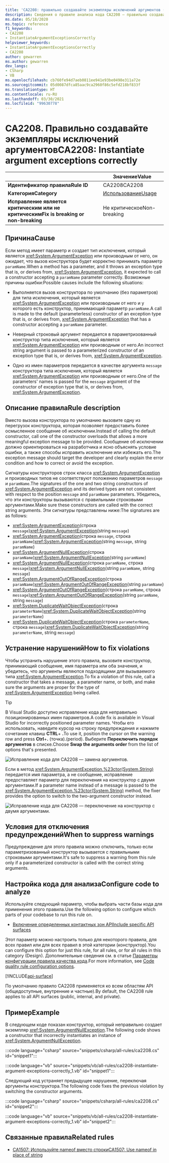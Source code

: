 ```yaml
---
title: 'CA2208: правильно создавайте экземпляры исключений аргументов (анализ кода)'
description: Сведения о правиле анализа кода CA2208 — правильно создавайте экземпляры исключений аргументов
ms.date: 05/18/2020
ms.topic: reference
f1_keywords:
- CA2208
- InstantiateArgumentExceptionsCorrectly
helpviewer_keywords:
- InstantiateArgumentExceptionsCorrectly
- CA2208
author: gewarren
ms.author: gewarren
dev_langs:
- CSharp
- VB
ms.openlocfilehash: cb760fe94d7aeb0811ee941e93be0498e311a72e
ms.sourcegitcommit: 05d0087dfca85aac9ca2960f86c5efd218bf833f
ms.translationtype: HT
ms.contentlocale: ru-RU
ms.lasthandoff: 03/30/2021
ms.locfileid: "99630778"
---
```

# <a name="ca2208-instantiate-argument-exceptions-correctly"></a><span data-ttu-id="6660d-103">CA2208. Правильно создавайте экземпляры исключений аргументов</span><span class="sxs-lookup"><span data-stu-id="6660d-103">CA2208: Instantiate argument exceptions correctly</span></span>

| | <span data-ttu-id="6660d-104">Значение</span><span class="sxs-lookup"><span data-stu-id="6660d-104">Value</span></span> |
|-|-|
| <span data-ttu-id="6660d-105">**Идентификатор правила**</span><span class="sxs-lookup"><span data-stu-id="6660d-105">**Rule ID**</span></span> |<span data-ttu-id="6660d-106">CA2208</span><span class="sxs-lookup"><span data-stu-id="6660d-106">CA2208</span></span>|
| <span data-ttu-id="6660d-107">**Категория**</span><span class="sxs-lookup"><span data-stu-id="6660d-107">**Category**</span></span> |[<span data-ttu-id="6660d-108">Использование</span><span class="sxs-lookup"><span data-stu-id="6660d-108">Usage</span></span>](usage-warnings.md)|
| <span data-ttu-id="6660d-109">**Исправление является критическим или не критическим**</span><span class="sxs-lookup"><span data-stu-id="6660d-109">**Fix is breaking or non-breaking**</span></span> |<span data-ttu-id="6660d-110">Не критическое</span><span class="sxs-lookup"><span data-stu-id="6660d-110">Non-breaking</span></span>|

## <a name="cause"></a><span data-ttu-id="6660d-111">Причина</span><span class="sxs-lookup"><span data-stu-id="6660d-111">Cause</span></span>

<span data-ttu-id="6660d-112">Если метод имеет параметр и создает тип исключения, который является <xref:System.ArgumentException> или производным от него, он ожидает, что вызов конструктора будет корректно принимать параметр `paramName`.</span><span class="sxs-lookup"><span data-stu-id="6660d-112">When a method has a parameter, and it throws an exception type that is, or derives from, <xref:System.ArgumentException>, it expected to call a constructor accepting a `paramName` parameter correctly.</span></span> <span data-ttu-id="6660d-113">Возможные причины ошибки:</span><span class="sxs-lookup"><span data-stu-id="6660d-113">Possible causes include the following situations:</span></span>

- <span data-ttu-id="6660d-114">Выполняется вызов конструктора по умолчанию (без параметров) для типа исключения, который является <xref:System.ArgumentException> или производным от него и у которого есть конструктор, принимающий параметр `paramName`.</span><span class="sxs-lookup"><span data-stu-id="6660d-114">A call is made to the default (parameterless) constructor of an exception type that is, or derives from, <xref:System.ArgumentException> that has a constructor accepting a `paramName` parameter.</span></span>

- <span data-ttu-id="6660d-115">Неверный строковый аргумент передается в параметризованный конструктор типа исключения, который является <xref:System.ArgumentException> или производным от него.</span><span class="sxs-lookup"><span data-stu-id="6660d-115">An incorrect string argument is passed to a parameterized constructor of an exception type that is, or derives from, <xref:System.ArgumentException>.</span></span>

- <span data-ttu-id="6660d-116">Одно из имен параметров передается в качестве аргумента `message` конструктора типа исключения, который является <xref:System.ArgumentException> или производным от него.</span><span class="sxs-lookup"><span data-stu-id="6660d-116">One of the parameters' names is passed for the `message` argument of the constructor of exception type that is, or derives from, <xref:System.ArgumentException>.</span></span>

## <a name="rule-description"></a><span data-ttu-id="6660d-117">Описание правила</span><span class="sxs-lookup"><span data-stu-id="6660d-117">Rule description</span></span>

<span data-ttu-id="6660d-118">Вместо вызова конструктора по умолчанию вызовите одну из перегрузок конструктора, которая позволяет предоставить более осмысленное сообщение об исключении.</span><span class="sxs-lookup"><span data-stu-id="6660d-118">Instead of calling the default constructor, call one of the constructor overloads that allows a more meaningful exception message to be provided.</span></span> <span data-ttu-id="6660d-119">Сообщение об исключении должно ориентироваться на разработчика и ясно объяснять условие ошибки, а также способы исправить исключение или избежать его.</span><span class="sxs-lookup"><span data-stu-id="6660d-119">The exception message should target the developer and clearly explain the error condition and how to correct or avoid the exception.</span></span>

<span data-ttu-id="6660d-120">Сигнатуры конструкторов строк класса <xref:System.ArgumentException> и производных типов не соответствуют положению параметров `message` и `paramName`.</span><span class="sxs-lookup"><span data-stu-id="6660d-120">The signatures of the one and two string constructors of <xref:System.ArgumentException> and its derived types are not consistent with respect to the position `message` and `paramName` parameters.</span></span> <span data-ttu-id="6660d-121">Убедитесь, что эти конструкторы вызываются с правильными строковыми аргументами.</span><span class="sxs-lookup"><span data-stu-id="6660d-121">Make sure these constructors are called with the correct string arguments.</span></span> <span data-ttu-id="6660d-122">Эти сигнатуры представлены ниже:</span><span class="sxs-lookup"><span data-stu-id="6660d-122">The signatures are as follows:</span></span>

- <span data-ttu-id="6660d-123"><xref:System.ArgumentException>(строка `message`)</span><span class="sxs-lookup"><span data-stu-id="6660d-123"><xref:System.ArgumentException>(string `message`)</span></span>
- <span data-ttu-id="6660d-124"><xref:System.ArgumentException>(строка `message`, строка `paramName`)</span><span class="sxs-lookup"><span data-stu-id="6660d-124"><xref:System.ArgumentException>(string `message`, string `paramName`)</span></span>
- <span data-ttu-id="6660d-125"><xref:System.ArgumentNullException>(строка `paramName`)</span><span class="sxs-lookup"><span data-stu-id="6660d-125"><xref:System.ArgumentNullException>(string `paramName`)</span></span>
- <span data-ttu-id="6660d-126"><xref:System.ArgumentNullException>(строка `paramName`, строка `message`)</span><span class="sxs-lookup"><span data-stu-id="6660d-126"><xref:System.ArgumentNullException>(string `paramName`, string `message`)</span></span>
- <span data-ttu-id="6660d-127"><xref:System.ArgumentOutOfRangeException>(строка `paramName`)</span><span class="sxs-lookup"><span data-stu-id="6660d-127"><xref:System.ArgumentOutOfRangeException>(string `paramName`)</span></span>
- <span data-ttu-id="6660d-128"><xref:System.ArgumentOutOfRangeException>(строка `paramName`, строка `message`)</span><span class="sxs-lookup"><span data-stu-id="6660d-128"><xref:System.ArgumentOutOfRangeException>(string `paramName`, string `message`)</span></span>
- <span data-ttu-id="6660d-129"><xref:System.DuplicateWaitObjectException>(строка `parameterName`)</span><span class="sxs-lookup"><span data-stu-id="6660d-129"><xref:System.DuplicateWaitObjectException>(string `parameterName`)</span></span>
- <span data-ttu-id="6660d-130"><xref:System.DuplicateWaitObjectException>(строка `parameterName`, строка `message`)</span><span class="sxs-lookup"><span data-stu-id="6660d-130"><xref:System.DuplicateWaitObjectException>(string `parameterName`, string `message`)</span></span>

## <a name="how-to-fix-violations"></a><span data-ttu-id="6660d-131">Устранение нарушений</span><span class="sxs-lookup"><span data-stu-id="6660d-131">How to fix violations</span></span>

<span data-ttu-id="6660d-132">Чтобы устранить нарушение этого правила, вызовите конструктор, принимающий сообщение, имя параметра или оба значения, и убедитесь, что аргументы являются подходящими для вызываемого типа <xref:System.ArgumentException>.</span><span class="sxs-lookup"><span data-stu-id="6660d-132">To fix a violation of this rule, call a constructor that takes a message, a parameter name, or both, and make sure the arguments are proper for the type of <xref:System.ArgumentException> being called.</span></span>

> [!TIP]
> <span data-ttu-id="6660d-133">В Visual Studio доступно исправление кода для неправильно позиционированных имен параметров.</span><span class="sxs-lookup"><span data-stu-id="6660d-133">A code fix is available in Visual Studio for incorrectly positioned parameter names.</span></span> <span data-ttu-id="6660d-134">Чтобы его использовать, наведите курсор на строку предупреждения и нажмите сочетание клавиш **CTRL**+ **.**</span><span class="sxs-lookup"><span data-stu-id="6660d-134">To use it, position the cursor on the warning row and press **Ctrl**+**.**</span></span> <span data-ttu-id="6660d-135">(точка).</span><span class="sxs-lookup"><span data-stu-id="6660d-135">(period).</span></span> <span data-ttu-id="6660d-136">Выберите **Переключить порядок аргументов** в списке.</span><span class="sxs-lookup"><span data-stu-id="6660d-136">Choose **Swap the arguments order** from the list of options that's presented.</span></span>
>
> ![Исправление кода для CA2208 — замена аргументов.](media/ca2208-codefix_swap.png)
>
> <span data-ttu-id="6660d-138">Если в метод <xref:System.ArgumentException.%23ctor(System.String)> передается имя параметра, а не сообщение, исправление предоставляет параметр для переключения на конструктор с двумя аргументами.</span><span class="sxs-lookup"><span data-stu-id="6660d-138">If a parameter name instead of a message is passed to the <xref:System.ArgumentException.%23ctor(System.String)> method, the fixer provides the option to switch to the two-argument constructor instead.</span></span>
>
> ![Исправление кода для CA2208 — переключение на конструктор с двумя аргументами.](media/ca2208-codefix_null_msg.png)

## <a name="when-to-suppress-warnings"></a><span data-ttu-id="6660d-140">Условия для отключения предупреждений</span><span class="sxs-lookup"><span data-stu-id="6660d-140">When to suppress warnings</span></span>

<span data-ttu-id="6660d-141">Предупреждение для этого правила можно отключить, только если параметризованный конструктор вызывается с правильными строковыми аргументами.</span><span class="sxs-lookup"><span data-stu-id="6660d-141">It's safe to suppress a warning from this rule only if a parameterized constructor is called with the correct string arguments.</span></span>

## <a name="configure-code-to-analyze"></a><span data-ttu-id="6660d-142">Настройка кода для анализа</span><span class="sxs-lookup"><span data-stu-id="6660d-142">Configure code to analyze</span></span>

<span data-ttu-id="6660d-143">Используйте следующий параметр, чтобы выбрать части базы кода для применения этого правила.</span><span class="sxs-lookup"><span data-stu-id="6660d-143">Use the following option to configure which parts of your codebase to run this rule on.</span></span>

- [<span data-ttu-id="6660d-144">Включение определенных контактных зон API</span><span class="sxs-lookup"><span data-stu-id="6660d-144">Include specific API surfaces</span></span>](#include-specific-api-surfaces)

<span data-ttu-id="6660d-145">Этот параметр можно настроить только для некоторого правила, для всех правил или для всех правил в этой категории (конструктор).</span><span class="sxs-lookup"><span data-stu-id="6660d-145">You can configure this option for just this rule, for all rules, or for all rules in this category (Design).</span></span> <span data-ttu-id="6660d-146">Дополнительные сведения см. в статье [Параметры конфигурации правила качества кода](../code-quality-rule-options.md).</span><span class="sxs-lookup"><span data-stu-id="6660d-146">For more information, see [Code quality rule configuration options](../code-quality-rule-options.md).</span></span>

[!INCLUDE[api-surface](~/includes/code-analysis/api-surface.md)]

<span data-ttu-id="6660d-147">По умолчанию правило CA2208 применяется ко всем областям API (общедоступные, внутренние и частные).</span><span class="sxs-lookup"><span data-stu-id="6660d-147">By default, the CA2208 rule applies to all API surfaces (public, internal, and private).</span></span>

## <a name="example"></a><span data-ttu-id="6660d-148">Пример</span><span class="sxs-lookup"><span data-stu-id="6660d-148">Example</span></span>

<span data-ttu-id="6660d-149">В следующем коде показан конструктор, который неправильно создает экземпляр <xref:System.ArgumentNullException>.</span><span class="sxs-lookup"><span data-stu-id="6660d-149">The following code shows a constructor that incorrectly instantiates an instance of <xref:System.ArgumentNullException>.</span></span>

:::code language="csharp" source="snippets/csharp/all-rules/ca2208.cs" id="snippet1":::

:::code language="vb" source="snippets/vb/all-rules/ca2208-instantiate-argument-exceptions-correctly_1.vb" id="snippet1":::

<span data-ttu-id="6660d-150">Следующий код устраняет предыдущее нарушение, переключая аргументы конструктора.</span><span class="sxs-lookup"><span data-stu-id="6660d-150">The following code fixes the previous violation by switching the constructor arguments.</span></span>

:::code language="csharp" source="snippets/csharp/all-rules/ca2208.cs" id="snippet2":::

:::code language="vb" source="snippets/vb/all-rules/ca2208-instantiate-argument-exceptions-correctly_1.vb" id="snippet2":::

## <a name="related-rules"></a><span data-ttu-id="6660d-151">Связанные правила</span><span class="sxs-lookup"><span data-stu-id="6660d-151">Related rules</span></span>

- [<span data-ttu-id="6660d-152">CA1507: Используйте nameof вместо строки</span><span class="sxs-lookup"><span data-stu-id="6660d-152">CA1507: Use nameof in place of string</span></span>](ca1507.md)
